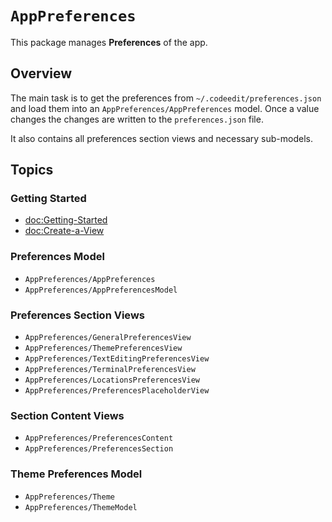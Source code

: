 # ``AppPreferences``

This package manages **Preferences** of the app.

## Overview

The main task is to get the preferences from `~/.codeedit/preferences.json` and load them into an ``AppPreferences/AppPreferences`` model.
Once a value changes the changes are written to the `preferences.json` file.

It also contains all preferences section views and necessary sub-models.

## Topics

### Getting Started

- <doc:Getting-Started>
- <doc:Create-a-View>

### Preferences Model

- ``AppPreferences/AppPreferences``
- ``AppPreferences/AppPreferencesModel``

### Preferences Section Views

- ``AppPreferences/GeneralPreferencesView``
- ``AppPreferences/ThemePreferencesView``
- ``AppPreferences/TextEditingPreferencesView``
- ``AppPreferences/TerminalPreferencesView``
- ``AppPreferences/LocationsPreferencesView``
- ``AppPreferences/PreferencesPlaceholderView``

### Section Content Views

- ``AppPreferences/PreferencesContent``
- ``AppPreferences/PreferencesSection``

### Theme Preferences Model

- ``AppPreferences/Theme``
- ``AppPreferences/ThemeModel``
